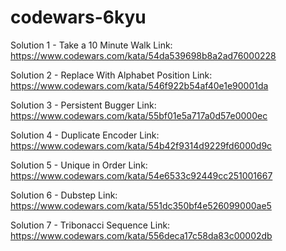 # codewars-6kyu

Solution 1 - Take a 10 Minute Walk
Link: https://www.codewars.com/kata/54da539698b8a2ad76000228

Solution 2 - Replace With Alphabet Position
Link: https://www.codewars.com/kata/546f922b54af40e1e90001da

Solution 3 - Persistent Bugger
Link: https://www.codewars.com/kata/55bf01e5a717a0d57e0000ec

Solution 4 - Duplicate Encoder
Link: https://www.codewars.com/kata/54b42f9314d9229fd6000d9c

Solution 5 - Unique in Order
Link: https://www.codewars.com/kata/54e6533c92449cc251001667

Solution 6 - Dubstep
Link: https://www.codewars.com/kata/551dc350bf4e526099000ae5

Solution 7 - Tribonacci Sequence
Link: https://www.codewars.com/kata/556deca17c58da83c00002db

